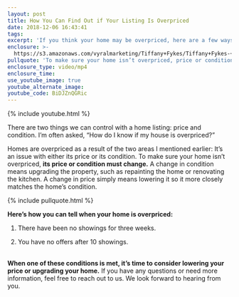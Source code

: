 ```yaml
---
layout: post
title: How You Can Find Out if Your Listing Is Overpriced
date: 2018-12-06 16:43:41
tags:
excerpt: 'If you think your home may be overpriced, here are a few ways to find out.'
enclosure: >-
  https://s3.amazonaws.com/vyralmarketing/Tiffany+Fykes/Tiffany+Fykes-+How+to+Tell+if+Your+Listing+is+Overprice.mp4
pullquote: 'To make sure your home isn’t overpriced, price or condition must change.'
enclosure_type: video/mp4
enclosure_time:
use_youtube_image: true
youtube_alternate_image:
youtube_code: BiDJZnQGRic
---
```


{% include youtube.html %}

There are two things we can control with a home listing: price and condition. I’m often asked, “How do I know if my house is overpriced?”

Homes are overpriced as a result of the two areas I mentioned earlier: It’s an issue with either its price or its condition. To make sure your home isn’t overpriced, **its price or condition must change.** A change in condition means upgrading the property, such as repainting the home or renovating the kitchen. A change in price simply means lowering it so it more closely matches the home’s condition.

{% include pullquote.html %}

**Here’s how you can tell when your home is overpriced:**

1. There have been no showings for three weeks.

2. You have no offers after 10 showings.

<br>**When one of these conditions is met, it’s time to consider lowering your price or upgrading your home.** If you have any questions or need more information, feel free to reach out to us. We look forward to hearing from you.

&nbsp;